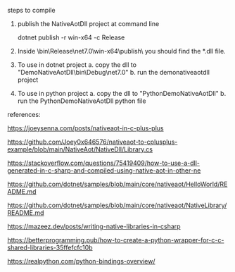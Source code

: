 steps to compile

1. publish the NativeAotDll project at command line

   dotnet publish -r win-x64 -c Release
2. Inside \bin\Release\net7.0\win-x64\publish\ you should find the *.dll file.

3. To use in dotnet project 
	a. copy the dll to "DemoNativeAotDll\bin\Debug\net7.0\" 
	b. run the demonativeaotdll project

4. To use in python project 
	a. copy the dll to "PythonDemoNativeAotDll\"
	b. run the PythonDemoNativeAotDll python file

references:

https://joeysenna.com/posts/nativeaot-in-c-plus-plus

https://github.com/Joey0x646576/nativeaot-to-cplusplus-example/blob/main/NativeAot/NativeDll/Library.cs

https://stackoverflow.com/questions/75419409/how-to-use-a-dll-generated-in-c-sharp-and-compiled-using-native-aot-in-other-ne

https://github.com/dotnet/samples/blob/main/core/nativeaot/HelloWorld/README.md

https://github.com/dotnet/samples/blob/main/core/nativeaot/NativeLibrary/README.md

https://mazeez.dev/posts/writing-native-libraries-in-csharp

https://betterprogramming.pub/how-to-create-a-python-wrapper-for-c-c-shared-libraries-35ffefcfc10b

https://realpython.com/python-bindings-overview/